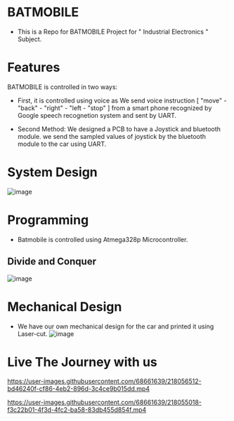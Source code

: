 # BATMOBILE
- This is a Repo for BATMOBILE Project for " Industrial Electronics " Subject.

# Features
BATMOBILE is controlled in two ways: 

- First, it is controlled using voice as We send voice instruction [ "move" - "back" - "right" - "left - "stop" ] from a smart phone recognized by 
Google speech recognetion system and sent by UART.

- Second Method: We designed a PCB to have a Joystick and bluetooth module. we send the sampled values of joystick by the bluetooth module to the car using UART.


# System Design
![image](https://user-images.githubusercontent.com/68661639/218057238-3cb3cea2-ab03-448e-8a87-1d802a718bee.png)

# Programming
- Batmobile is controlled using Atmega328p Microcontroller.

## Divide and Conquer
![image](https://user-images.githubusercontent.com/68661639/218057724-5118be18-8d50-4d7b-8878-f8eda25a016e.png)


# Mechanical Design
- We have our own mechanical design for the car and printed it using Laser-cut.
![image](https://user-images.githubusercontent.com/68661639/218057945-3c84dd5c-cc37-4251-b573-1013b78dcf01.png)



# Live The Journey with us



https://user-images.githubusercontent.com/68661639/218056512-bd46240f-cf86-4eb2-896d-3c4ce9b015dd.mp4


https://user-images.githubusercontent.com/68661639/218055018-f3c22b01-4f3d-4fc2-ba58-83db455d854f.mp4



